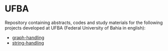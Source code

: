 # UFBA

Repository containing abstracts, codes and study materials for the following projects developed at UFBA (Federal University of Bahia in english):

- [graph-handling](https://github.com/patricksferraz/ufba/tree/all/graph-handling)
- [string-handling](https://github.com/patricksferraz/ufba/tree/all/string-handling)

